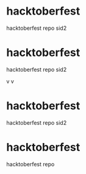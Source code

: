 # hacktoberfest
hacktoberfest repo
sid2

# hacktoberfest
hacktoberfest repo
sid2


v
v

# hacktoberfest
hacktoberfest repo
sid2
# hacktoberfest
hacktoberfest repo
